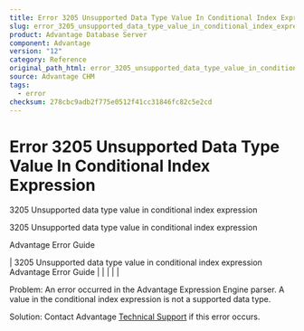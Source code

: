 ```yaml
---
title: Error 3205 Unsupported Data Type Value In Conditional Index Expression
slug: error_3205_unsupported_data_type_value_in_conditional_index_expression
product: Advantage Database Server
component: Advantage
version: "12"
category: Reference
original_path_html: error_3205_unsupported_data_type_value_in_conditional_index_expression.htm
source: Advantage CHM
tags:
  - error
checksum: 278cbc9adb2f775e0512f41cc31846fc82c5e2cd
---
```


# Error 3205 Unsupported Data Type Value In Conditional Index Expression

3205 Unsupported data type value in conditional index expression

3205 Unsupported data type value in conditional index expression

Advantage Error Guide

| 3205 Unsupported data type value in conditional index expression  Advantage Error Guide |  |  |  |  |

Problem: An error occurred in the Advantage Expression Engine parser. A value in the conditional index expression is not a supported data type.

Solution: Contact Advantage [Technical Support](master_technical_support_u_s__and_canada.md) if this error occurs.
